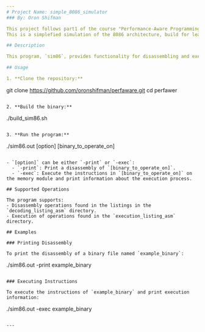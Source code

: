 ```yaml
---
# Project Name: simple_8086_simulator
### By: Oron Shifman

This project follows part1 of the course "Performance-Aware Programming" by Casey Muratori.
This is a simplefied simulation of the 8086 architecture, build for learning purposes.

## Description

This program, `sim86`, provides functionality for disassembling and executing x86 assembly instructions.

## Usage

1. **Clone the repository:**
   ```
   git clone https://github.com/oronshifman/perfaware.git
   cd perfawer
   ```

2. **Build the binary:**
   ```
   ./build_sim86.sh
   ```

3. **Run the program:**
   ```
   ./sim86.out [option] [binary_to_operate_on]
   ```

   - `[option]` can be either `-print` or `-exec`:
     - `-print`: Print a disassembly of `[binary_to_operate_on]`.
     - `-exec`: Execute the instructions in `[binary_to_operate_on]` on the memory module and print information about the execution process.

## Supported Operations

The program supports:
- Disassembly operations found in the listings in the `decoding_listing_asm` directory.
- Execution of operations found in the `execution_listing_asm` directory.

## Examples

### Printing Disassembly

To print the disassembly of a binary file named `example_binary`:
```
./sim86.out -print example_binary
```

### Executing Instructions

To execute the instructions of `example_binary` and print execution information:
```
./sim86.out -exec example_binary
```

---
```

